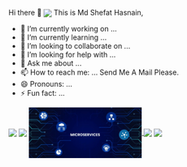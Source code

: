 Hi there 👋
<a href="URL_REDIRECT" target="blank"><img align="center" src="https://avatars.githubusercontent.com/u/67694473?v=4" height="100" weight="200" /></a>
This is Md Shefat Hasnain,
 

- 🔭 I’m currently working on ...
- 🌱 I’m currently learning ...
- 👯 I’m looking to collaborate on ...
- 🤔 I’m looking for help with ...
- 💬 Ask me about ...
- 📫 How to reach me: ... Send Me A Mail Please. 
- 😄 Pronouns: ...
- ⚡ Fun fact: ...
 
 <!--- just --->
<a href="URL_REDIRECT" target="blank"> <img align="center" src="https://www.cognizantsoftvision.com/wp-content/uploads/2018/03/06023352/ASP.NET-Core.png" height="100" weight="200" /></a>
<a href="URL_REDIRECT" target="blank"><img align="center" src="https://pbs.twimg.com/profile_images/1235868806079057921/fTL08u_H_400x400.png" height="100" weight="200" /></a>
<a href="URL_REDIRECT" target="blank">
 <img align="center" src="https://github.com/Hshefat/Hshefat/blob/main/microservices.jpg" height="100" weight="200" />
</a>
<a href="URL_REDIRECT" target="blank"><img align="center" src="https://www.freecodecamp.org/news/content/images/2020/04/Copy-of-Copy-of-Travel-Photography.png" height="100" weight="200" /></a>
<a href="URL_REDIRECT" target="blank"><img align="center" src="https://wallpaperaccess.com/full/3909258.jpg" height="100" weight="200" /></a>


